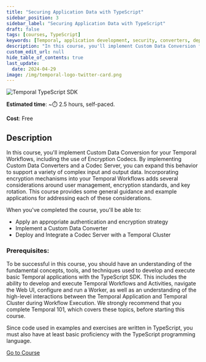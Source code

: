 ```yaml
---
title: "Securing Application Data with TypeScript"
sidebar_position: 3
sidebar_label: "Securing Application Data with TypeScript"
draft: false
tags: [courses, TypeScript]
keywords: [Temporal, application development, security, converters, deployment, best practices, codecs, compression, encryption, encoding, decoding, serialization, key rotation]
description: "In this course, you'll implement Custom Data Conversion for your Temporal Workflows. By implementing Custom Data Converters and a Codec Server, you can expand this behavior to support a variety of complex input and output data."
custom_edit_url: null
hide_table_of_contents: true
last_update:
  date: 2024-04-29
image: /img/temporal-logo-twitter-card.png
---
```


<!-- Generated Apr 29 2024 -->
<!-- DO NOT edit this file directly. -->

![Temporal TypeScript SDK](/img/sdk_banners/banner_typescript.png)

**Estimated time**: ~⏱️ 2.5 hours, self-paced.

**Cost**: Free

## Description

In this course, you'll implement Custom Data Conversion for your Temporal Workflows, including the use of Encryption Codecs. By implementing Custom Data Converters and a Codec Server, you can expand this behavior to support a variety of complex input and output data. Incorporating encryption mechanisms into your Temporal Workflows adds several considerations around user management, encryption standards, and key rotation. This course provides some general guidance and example applications for addressing each of these considerations.

When you've completed the course, you'll be able to:

* Apply an appropriate authentication and encryption strategy
* Implement a Custom Data Converter
* Deploy and Integrate a Codec Server with a Temporal Cluster

### Prerequisites:

To be successful in this course, you should have an understanding of the fundamental concepts, tools, and techniques used to develop and execute basic Temporal applications with the TypeScript SDK. This includes the ability to develop and execute Temporal Workflows and Activities, navigate the Web UI, configure and run a Worker, as well as an understanding of the high-level interactions between the Temporal Application and Temporal Cluster during Workflow Execution. We strongly recommend that you complete Temporal 101, which covers these topics, before starting this course.

Since code used in examples and exercises are written in TypeScript, you must also have at least basic proficiency with the TypeScript programming language.

 <a className="button button--primary" href="https://temporal.talentlms.com/catalog/info/id:211">Go to Course</a> 